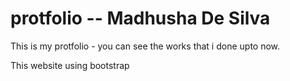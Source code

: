 # protfolio  --  Madhusha De Silva

This is my protfolio - you can see the works that i done upto now.


This website using bootstrap

